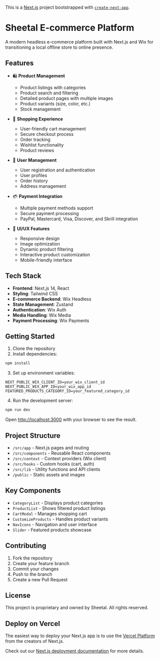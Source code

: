 This is a [Next.js](https://nextjs.org/) project bootstrapped with [`create-next-app`](https://github.com/vercel/next.js/tree/canary/packages/create-next-app).

# Sheetal E-commerce Platform

A modern headless e-commerce platform built with Next.js and Wix for transitioning a local offline store to online presence.

## Features

- 🛍️ **Product Management**

  - Product listings with categories
  - Product search and filtering
  - Detailed product pages with multiple images
  - Product variants (size, color, etc.)
  - Stock management

- 🛒 **Shopping Experience**

  - User-friendly cart management
  - Secure checkout process
  - Order tracking
  - Wishlist functionality
  - Product reviews

- 👤 **User Management**

  - User registration and authentication
  - User profiles
  - Order history
  - Address management

- 💳 **Payment Integration**

  - Multiple payment methods support
  - Secure payment processing
  - PayPal, Mastercard, Visa, Discover, and Skrill integration

- 🎨 **UI/UX Features**
  - Responsive design
  - Image optimization
  - Dynamic product filtering
  - Interactive product customization
  - Mobile-friendly interface

## Tech Stack

- **Frontend**: Next.js 14, React
- **Styling**: Tailwind CSS
- **E-commerce Backend**: Wix Headless
- **State Management**: Zustand
- **Authentication**: Wix Auth
- **Media Handling**: Wix Media
- **Payment Processing**: Wix Payments

## Getting Started

1. Clone the repository
2. Install dependencies:

```bash
npm install
```

3. Set up environment variables:

```env
NEXT_PUBLIC_WIX_CLIENT_ID=your_wix_client_id
NEXT_PUBLIC_WIX_APP_ID=your_wix_app_id
FEATURED_PRODUCTS_CATEGORY_ID=your_featured_category_id
```

4. Run the development server:

```bash
npm run dev
```

Open [http://localhost:3000](http://localhost:3000) with your browser to see the result.

## Project Structure

- `/src/app` - Next.js pages and routing
- `/src/components` - Reusable React components
- `/src/context` - Context providers (Wix client)
- `/src/hooks` - Custom hooks (cart, auth)
- `/src/lib` - Utility functions and API clients
- `/public` - Static assets and images

## Key Components

- `CategoryList` - Displays product categories
- `ProductList` - Shows filtered product listings
- `CartModal` - Manages shopping cart
- `CustomizeProducts` - Handles product variants
- `NavIcons` - Navigation and user interface
- `Slider` - Featured products showcase

## Contributing

1. Fork the repository
2. Create your feature branch
3. Commit your changes
4. Push to the branch
5. Create a new Pull Request

## License

This project is proprietary and owned by Sheetal. All rights reserved.

## Deploy on Vercel

The easiest way to deploy your Next.js app is to use the [Vercel Platform](https://vercel.com/new?utm_medium=default-template&filter=next.js&utm_source=create-next-app&utm_campaign=create-next-app-readme) from the creators of Next.js.

Check out our [Next.js deployment documentation](https://nextjs.org/docs/deployment) for more details.
